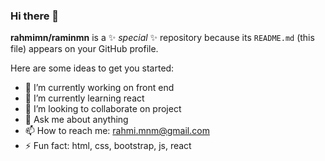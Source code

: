 ### Hi there 👋

**rahmimn/raminmn** is a ✨ _special_ ✨ repository because its `README.md` (this file) appears on your GitHub profile.

Here are some ideas to get you started:

- 🔭 I’m currently working on front end
- 🌱 I’m currently learning react
- 👯 I’m looking to collaborate on project
- 💬 Ask me about anything
- 📫 How to reach me: rahmi.mnm@gmail.com
- ⚡ Fun fact: html, css, bootstrap, js, react

